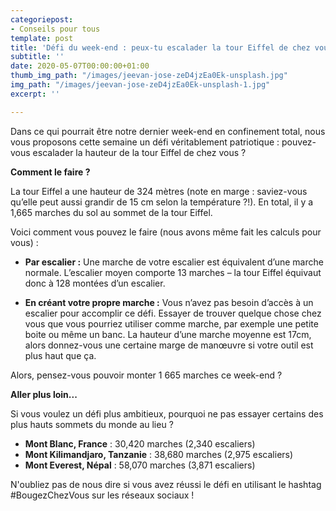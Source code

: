 ```yaml
---
categoriepost:
- Conseils pour tous
template: post
title: 'Défi du week-end : peux-tu escalader la tour Eiffel de chez vous ?'
subtitle: ''
date: 2020-05-07T00:00:00+01:00
thumb_img_path: "/images/jeevan-jose-zeD4jzEa0Ek-unsplash.jpg"
img_path: "/images/jeevan-jose-zeD4jzEa0Ek-unsplash-1.jpg"
excerpt: ''

---
```

Dans ce qui pourrait être notre dernier week-end en confinement total, nous vous proposons cette semaine un défi véritablement patriotique : pouvez-vous escalader la hauteur de la tour Eiffel de chez vous ?

**Comment le faire ?**

La tour Eiffel a une hauteur de 324 mètres (note en marge : saviez-vous qu’elle peut aussi grandir de 15 cm selon la température ?!). En total, il y a 1,665 marches du sol au sommet de la tour Eiffel.

Voici comment vous pouvez le faire (nous avons même fait les calculs pour vous) :

* **Par escalier :** Une marche de votre escalier est équivalent d’une marche normale. L’escalier moyen comporte 13 marches – la tour Eiffel équivaut donc à 128 montées d’un escalier.


* **En créant votre propre marche :** Vous n’avez pas besoin d’accès à un escalier pour accomplir ce défi. Essayer de trouver quelque chose chez vous que vous pourriez utiliser comme marche, par exemple une petite boite ou même un banc. La hauteur d’une marche moyenne est 17cm, alors donnez-vous une certaine marge de manœuvre si votre outil est plus haut que ça.

Alors, pensez-vous pouvoir monter 1 665 marches ce week-end ?

**Aller plus loin...**

Si vous voulez un défi plus ambitieux, pourquoi ne pas essayer certains des plus hauts sommets du monde au lieu ?

* **Mont Blanc, France** : 30,420 marches (2,340 escaliers)
* **Mont Kilimandjaro, Tanzanie** : 38,680 marches (2,975 escaliers)
* **Mont Everest, Népal** : 58,070 marches (3,871 escaliers)

N'oubliez pas de nous dire si vous avez réussi le défi en utilisant le hashtag #BougezChezVous sur les réseaux sociaux !